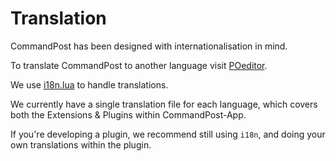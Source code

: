 # Translation

CommandPost has been designed with internationalisation in mind.

To translate CommandPost to another language visit [POeditor](https://poeditor.com/join/project/QWvOQlF1Sy).

We use [i18n.lua](https://github.com/kikito/i18n.lua) to handle translations.

We currently have a single translation file for each language, which covers both the Extensions & Plugins within CommandPost-App.

If you're developing a plugin, we recommend still using `i18n`, and doing your own translations within the plugin.